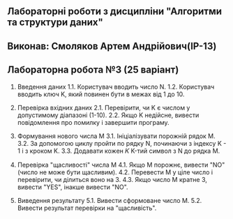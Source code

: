 ## Лабораторні роботи з дисципліни "Алгоритми та структури даних"
## Виконав: Смоляков Артем Андрійович(ІР-13)
## Лабораторна робота №3 (25 варіант)
1. Введення даних
1.1. Користувач вводить число N.
1.2. Користувач вводить ключ K, який повинен бути в межах від 1 до 10.

2. Перевірка вхідних даних
2.1. Перевірити, чи K є числом у допустимому діапазоні (1-10).
2.2. Якщо K недійсне, вивести повідомлення про помилку і завершити програму.

3. Формування нового числа M
3.1. Ініціалізувати порожній рядок M.
3.2. За допомогою циклу пройти по рядку N, починаючи з індексу K - 1 і з кроком K.
3.3. Додавати кожен 𝐾
K-тий символ з N до рядка M.

4. Перевірка "щасливості" числа M
4.1. Якщо M порожнє, вивести "NO" (число не може бути щасливим).
4.2. Перевести M у ціле число і перевірити, чи ділиться воно на 3.
4.3. Якщо число M кратне 3, вивести "YES", інакше вивести "NO".

5. Виведення результату
5.1. Вивести сформоване число M.
5.2. Вивести результат перевірки на "щасливість".